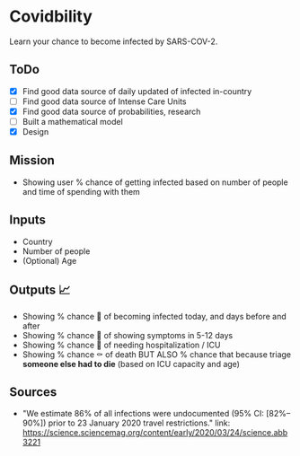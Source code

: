 # Covidbility
Learn your chance to become infected by SARS-COV-2.

## ToDo
- [x] Find good data source of daily updated of infected in-country 
- [ ] Find good data source of Intense Care Units
- [x] Find good data source of probabilities, research
- [ ] Built a mathematical model
- [x] Design

## Mission 
- Showing user % chance of getting infected based on number of people and time of spending with them

## Inputs
- Country
- Number of people
- (Optional) Age

## Outputs 📈
- Showing % chance 🦠 of becoming infected today, and days before and after
- Showing % chance 🤒 of showing symptoms in 5-12 days
- Showing % chance 🏥 of needing hospitalization / ICU
- Showing % chance ⚰️ of death BUT ALSO % chance that because triage **someone else had to die** (based on ICU capacity and age)

## Sources
- "We estimate 86% of all infections were undocumented (95% CI: [82%–90%]) prior to 23 January 2020 travel restrictions." link: https://science.sciencemag.org/content/early/2020/03/24/science.abb3221


